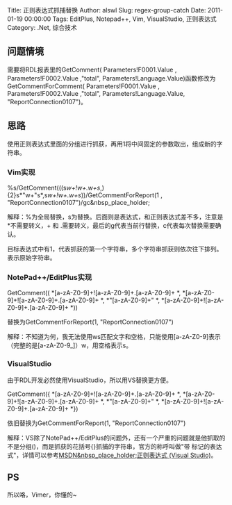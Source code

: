 Title: 正则表达式抓捕替换
Author: alswl
Slug: regex-group-catch
Date: 2011-01-19 00:00:00
Tags: EditPlus, Notepad++, Vim, VisualStudio, 正则表达式
Category: .Net, 综合技术

## 问题情境

需要将RDL报表里的GetComment( Parameters!F0001.Value , Parameters!F0002.Value
,"total", Parameters!Language.Value)函数修改为GetCommentForComment(
Parameters!F0001.Value , Parameters!F0002.Value ,"total",
Parameters!Language.Value, "ReportConnection0107")。

## 思路

使用正则表达式里面的分组进行抓获，再用1将中间固定的参数取出，组成新的字符串。

### Vim实现

%s/GetComment(((s*w+!w+.w+s*,){2}s*"w+"s*,s*w+!w+.w+s*))/GetCommentForReport(1
, "ReportConnection0107")/gc&nbsp_place_holder;

解释：%为全局替换，s为替换。后面则是表达式，和正则表达式差不多，注意是*不需要转义，+ 和 .需要转义，最后的g代表当前行替换，c代表每次替换需要确认。

目标表达式中有1，代表抓获的第一个字符串，多个字符串抓获则依次往下排列。 表示原始字符串。

### NotePad++/EditPlus实现

GetComment(( *[a-zA-Z0-9]+![a-zA-Z0-9]+.[a-zA-Z0-9]+ *,
*[a-zA-Z0-9]+![a-zA-Z0-9]+.[a-zA-Z0-9]+ *, *"[a-zA-Z0-9]+" *,
*[a-zA-Z0-9]+![a-zA-Z0-9]+.[a-zA-Z0-9]+ *))

替换为GetCommentForReport(1, "ReportConnection0107")

解释：不知道为何，我无法使用ws匹配文字和空格，只能使用[a-zA-Z0-9]表示（完整的是[a-zA-Z0-9_]）w，用空格表示s。

### VisualStudio

由于RDL开发必然使用VisualStudio，所以用VS替换更方便。

GetComment({ *[a-zA-Z0-9]+![a-zA-Z0-9]+.[a-zA-Z0-9]+ *,
*[a-zA-Z0-9]+![a-zA-Z0-9]+.[a-zA-Z0-9]+ *, *"[a-zA-Z0-9]+" *,
*[a-zA-Z0-9]+![a-zA-Z0-9]+.[a-zA-Z0-9]+ *})

依旧替换为GetCommentForReport(1, "ReportConnection0107")

解释：VS除了NotePad++/EditPlus的问题外，还有一个严重的问题就是他抓取的不是分组()，而是抓获的花括号{}抓捕的字符串，官方的称呼叫做"带
标记的表达式"，详情可以参考[MSDN&nbsp_place_holder;正则表达式 (Visual
Studio)](http://msdn.microsoft.com/zh-cn/library/2k3te2cs.aspx)。

## PS

所以咯，Vimer，你懂的~

